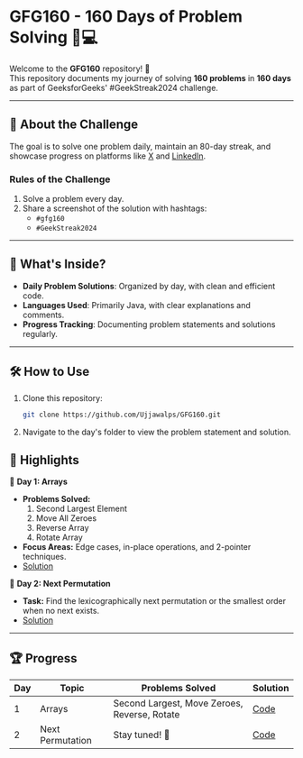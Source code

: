 # GFG160 - 160 Days of Problem Solving 🧠💻

Welcome to the **GFG160** repository! 🎉  
This repository documents my journey of solving **160 problems** in **160 days** as part of GeeksforGeeks' #GeekStreak2024 challenge.  

---

## 📌 About the Challenge  
The goal is to solve one problem daily, maintain an 80-day streak, and showcase progress on platforms like [X](https://twitter.com) and [LinkedIn](https://linkedin.com).  

### **Rules of the Challenge**  
1. Solve a problem every day.  
2. Share a screenshot of the solution with hashtags:  
   - `#gfg160`  
   - `#GeekStreak2024`  

---

## 🚀 What's Inside?  
- **Daily Problem Solutions**: Organized by day, with clean and efficient code.  
- **Languages Used**: Primarily Java, with clear explanations and comments.  
- **Progress Tracking**: Documenting problem statements and solutions regularly.

---

## 🛠️ How to Use  
1. Clone this repository:  
   ```bash
   git clone https://github.com/Ujjawalps/GFG160.git
   ```
2. Navigate to the day's folder to view the problem statement and solution.


## 🌟 Highlights  

🔑 **Day 1: Arrays**  
- **Problems Solved:**  
  1. Second Largest Element  
  2. Move All Zeroes  
  3. Reverse Array  
  4. Rotate Array  
- **Focus Areas:** Edge cases, in-place operations, and 2-pointer techniques.
- [Solution](./Day01)

🔑 **Day 2: Next Permutation**  
- **Task:** Find the lexicographically next permutation or the smallest order when no next exists.  
- [Solution](./Day02)  

---

## 🏆 Progress  

| Day  | Topic               | Problems Solved                                    | Solution                                         |
|------|---------------------|----------------------------------------------------|-------------------------------------------------|
| 1    | Arrays              | Second Largest, Move Zeroes, Reverse, Rotate       | [Code](./Day01)                                 |
| 2    | Next Permutation    | Stay tuned! 🚀                                     | [Code](./Day01)                                 |



